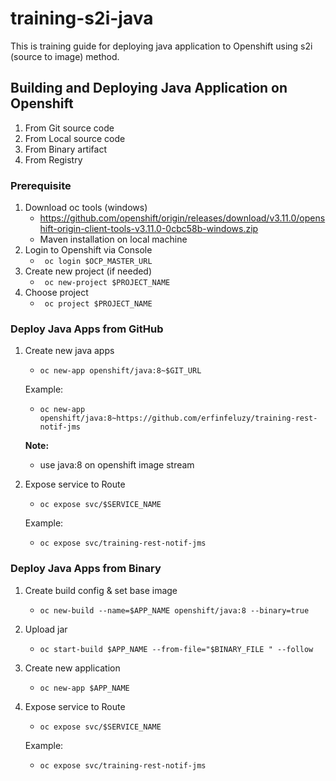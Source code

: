 # training-s2i-java
This is training guide for deploying java application to Openshift using s2i (source to image) method.

## Building and Deploying Java Application on Openshift

1. From Git source code
2. From Local source code
3. From Binary artifact
4. From Registry

### Prerequisite
 1. Download oc tools (windows)
    * https://github.com/openshift/origin/releases/download/v3.11.0/openshift-origin-client-tools-v3.11.0-0cbc58b-windows.zip
    * Maven installation on local machine
 2. Login to Openshift via Console
    * ``` oc login $OCP_MASTER_URL```
 3. Create new project (if needed)
    * ``` oc new-project $PROJECT_NAME```
 4. Choose project
	  * ``` oc project $PROJECT_NAME```

### Deploy Java Apps from GitHub

 1. Create new java apps
    *  ```oc new-app openshift/java:8~$GIT_URL```
    
    Example: 
    *  ```oc new-app openshift/java:8~https://github.com/erfinfeluzy/training-rest-notif-jms```
    
    **Note:**
      * use java:8 on openshift image stream

 2. Expose service to Route
    * ``` oc expose svc/$SERVICE_NAME ```
    
    Example:
    * ``` oc expose svc/training-rest-notif-jms ```

### Deploy Java Apps from Binary

 1. Create build config & set base image

    * ``` oc new-build --name=$APP_NAME openshift/java:8 --binary=true ```

 2. Upload jar
    * ``` oc start-build $APP_NAME --from-file="$BINARY_FILE " --follow ```

 3. Create new application

    * ``` oc new-app $APP_NAME ```

 4. Expose service to Route
    * ``` oc expose svc/$SERVICE_NAME ```
    
    Example:
    * ``` oc expose svc/training-rest-notif-jms ```



